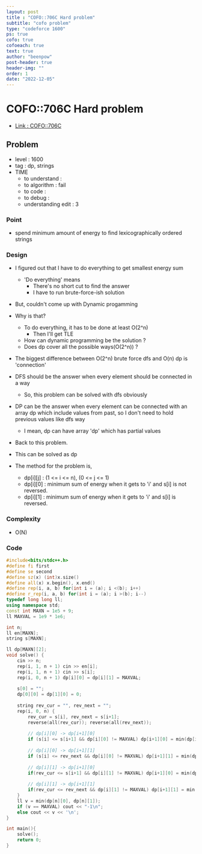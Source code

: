 ```yaml
---
layout: post
title : "COFO::706C Hard problem"
subtitle: "cofo problem"
type: "codeforce 1600"
ps: true
cofo: true
cofoeach: true
text: true
author: "beenpow"
post-header: true
header-img: ""
order: 1
date: "2022-12-05"
---
```

# COFO::706C Hard problem
- [Link : COFO::706C](https://codeforces.com/problemset/problem/706/C)


## Problem 

- level : 1600
- tag : dp, strings
- TIME
  - to understand    : 
  - to algorithm     : fail
  - to code          : 
  - to debug         : 
  - understanding edit : 3

### Point
- spend minimum amount of energy to find lexicographically ordered strings

### Design
- I figured out that I have to do everything to get smallest energy sum
  - 'Do everything' means 
    - There's no short cut to find the answer
    - I have to run brute-force-ish solution
- But, couldn't come up with Dynamic progamming
- Why is that?
  - To do everything, it has to be done at least O(2^n)
     - Then I'll get TLE
  - How can dynamic programming be the solution ?
  - Does dp cover all the possible ways(O(2^n)) ?
- The biggest difference between O(2^n) brute force dfs and O(n) dp is 'connection'
- DFS should be the answer when every element should be connected in a way
  - So, this problem can be solved with dfs obviously
- DP can be the answer when every element can be connected with an array dp which include values from past, so I don't need to hold previous values like dfs way
  - I mean, dp can have array 'dp' which has partial values

- Back to this problem.
- This can be solved as dp
- The method for the problem is,
  - dp[i][j] : (1 <= i <= n), (0 <= j <= 1)
  - dp[i][0] : minimum sum of energy when it gets to 'i' and s[i] is not reversed.
  - dp[i][1] : minimum sum of energy when it gets to 'i' and s[i] is reversed.

### Complexity
- O(N)

### Code

```cpp
#include<bits/stdc++.h>
#define fi first
#define se second
#define sz(x) (int)x.size()
#define all(x) x.begin(), x.end()
#define rep(i, a, b) for(int i = (a); i <(b); i++)
#define r_rep(i, a, b) for(int i = (a); i >(b); i--)
typedef long long ll;
using namespace std;
const int MAXN = 1e5 + 9;
ll MAXVAL = 1e9 * 1e6;

int n;
ll en[MAXN];
string s[MAXN];

ll dp[MAXN][2];
void solve() {
    cin >> n;
    rep(i, 1, n + 1) cin >> en[i];
    rep(i, 1, n + 1) cin >> s[i];
    rep(i, 0, n + 1) dp[i][0] = dp[i][1] = MAXVAL;
    
    s[0] = "";
    dp[0][0] = dp[1][0] = 0;
    
    string rev_cur = "", rev_next = "";
    rep(i, 0, n) {
        rev_cur = s[i], rev_next = s[i+1];
        reverse(all(rev_cur)); reverse(all(rev_next));
        
        // dp[i][0] -> dp[i+1][0]
        if (s[i] <= s[i+1] && dp[i][0] != MAXVAL) dp[i+1][0] = min(dp[i+1][0], dp[i][0]);
        
        // dp[i][0] -> dp[i+1][1]
        if (s[i] <= rev_next && dp[i][0] != MAXVAL) dp[i+1][1] = min(dp[i+1][1], dp[i][0] + en[i+1]);
        
        // dp[i][1] -> dp[i+1][0]
        if(rev_cur <= s[i+1] && dp[i][1] != MAXVAL) dp[i+1][0] = min(dp[i+1][0], dp[i][1]);
        
        // dp[i][1] -> dp[i+1][1]
        if(rev_cur <= rev_next && dp[i][1] != MAXVAL) dp[i+1][1] = min(dp[i+1][1], dp[i][1] + en[i+1]);
    }
    ll v = min(dp[n][0], dp[n][1]);
    if (v == MAXVAL) cout << "-1\n";
    else cout << v << '\n';
}

int main(){
    solve();
    return 0;
}
```
